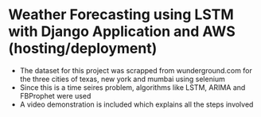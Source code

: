 # Weather Forecasting using LSTM with Django Application and AWS (hosting/deployment)

- The dataset for this project was scrapped from wunderground.com for the three cities of texas, new york and mumbai using selenium
- Since this is a time seires problem, algorithms like LSTM, ARIMA and FBProphet were used
- A video demonstration is included which explains all the steps involved
